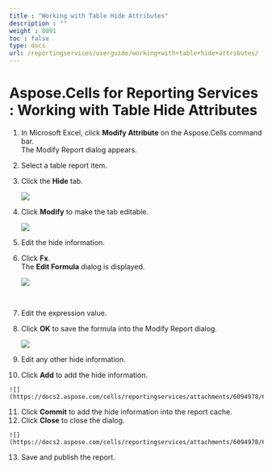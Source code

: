 ```yaml
---
title : "Working with Table Hide Attributes" 
description : "" 
weight : 8091 
toc : false
type: docs
url: /reportingservices/userguide/working+with+table+hide+attributes/
---
```


# Aspose.Cells for Reporting Services : Working with Table Hide Attributes


1.  In Microsoft Excel, click **Modify Attribute** on the Aspose.Cells command bar.  
    The Modify Report dialog appears.
2.  Select a table report item.
3.  Click the **Hide** tab.  
      
    ![](https://docs2.aspose.com/cells/reportingservices/attachments/6094978/6193207.png)  
      
    
4.  Click **Modify** to make the tab editable.  
      
    ![](https://docs2.aspose.com/cells/reportingservices/attachments/6094978/6193231.png)  
      
    
5.  Edit the hide information.
6.  Click **Fx**.  
    The **Edit Formula** dialog is displayed.  
      
    ![](https://docs2.aspose.com/cells/reportingservices/attachments/6094978/6193232.png)  
      
     
7.  Edit the expression value.
8.  Click **OK** to save the formula into the Modify Report dialog.  
      
    ![](https://docs2.aspose.com/cells/reportingservices/attachments/6094978/6193229.png)  
      
    
9.  Edit any other hide information.
10.  Click **Add** to add the hide information.  
      
    ![](https://docs2.aspose.com/cells/reportingservices/attachments/6094978/6193230.png)  
      
    
11.  Click **Commit** to add the hide information into the report cache.
12.  Click **Close** to close the dialog.  
      
    ![](https://docs2.aspose.com/cells/reportingservices/attachments/6094978/6193227.png)  
      
    
13.  Save and publish the report.

